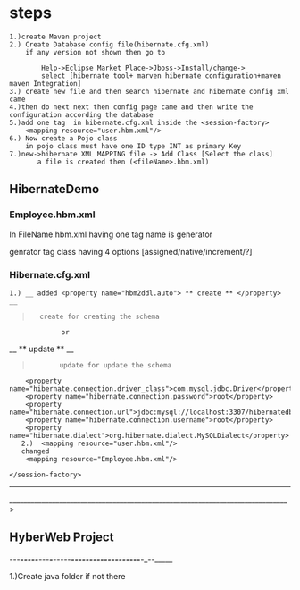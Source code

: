 # steps
	1.)create Maven project
	2.) Create Database config file(hibernate.cfg.xml)
		if any version not shown then go to 
	
			Help->Eclipse Market Place->Jboss->Install/change->
			select [hibernate tool+ marven hibernate configuration+maven maven Integration]
	3.) create new file and then search hibernate and hibernate config xml came
	4.)then do next next then config page came and then write the configuration according the database
	5.)add one tag  in hibernate.cfg.xml inside the <session-factory>
		<mapping resource="user.hbm.xml"/>
	6.) Now create a Pojo class
		in pojo class must have one ID type INT as primary Key
	7.)new->hibernate XML MAPPING file -> Add Class [Select the class]
	       a file is created then (<fileName>.hbm.xml)

 ## HibernateDemo
### Employee.hbm.xml

In FileName.hbm.xml having one tag name is generator 

genrator tag class having 4 options [assigned/native/increment/?]
### Hibernate.cfg.xml

 <session-factory>

	1.) __ added <property name="hbm2ddl.auto"> ** create ** </property> __
>		create for creating the schema
	             or
__		     <property name="hbm2ddl.auto">** update **</property> __
>		     update for update the schema		     
        <property name="hibernate.connection.driver_class">com.mysql.jdbc.Driver</property>
        <property name="hibernate.connection.password">root</property>
        <property name="hibernate.connection.url">jdbc:mysql://localhost:3307/hibernatedb</property>
        <property name="hibernate.connection.username">root</property>
        <property name="hibernate.dialect">org.hibernate.dialect.MySQLDialect</property>
       2.)  <mapping resource="user.hbm.xml"/>
       changed
        <mapping resource="Employee.hbm.xml"/>
        
    </session-factory>
_________________________________________________________________________________

______________________________________________________________________________>
## HyberWeb Project

---______----___-__--__-____-______-----______-_------_--------_____----__-_--_____

1.)Create java folder if not there  
